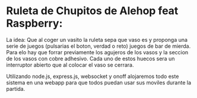 # Ruleta de Chupitos de Alehop feat Raspberry:

La idea: Que al coger un vasito la ruleta sepa que vaso es y proponga una serie de juegos (pulsarias el boton, verdad o reto) juegos de bar de mierda. Para elo hay que forrar previamente los agujeros de los vasos y la seccion de los vasos con cobre adhesivo. Cada uno de estos huecos sera un interruptor abierto que al colocar el vaso se cerrara. 

Utilizando node.js, express.js, websocket y onoff alojaremos todo este sistema en una webapp para que todos puedan usar sus moviles durante la partida.
